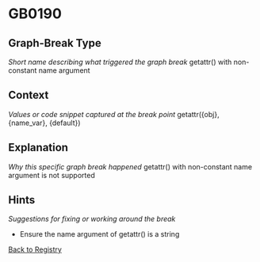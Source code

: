 # GB0190

## Graph-Break Type
*Short name describing what triggered the graph break*
getattr() with non-constant name argument

## Context
*Values or code snippet captured at the break point*
getattr({obj}, {name_var}, {default})

## Explanation
*Why this specific graph break happened*
getattr() with non-constant name argument is not supported

## Hints
*Suggestions for fixing or working around the break*
- Ensure the name argument of getattr() is a string



[Back to Registry](../index.md)

